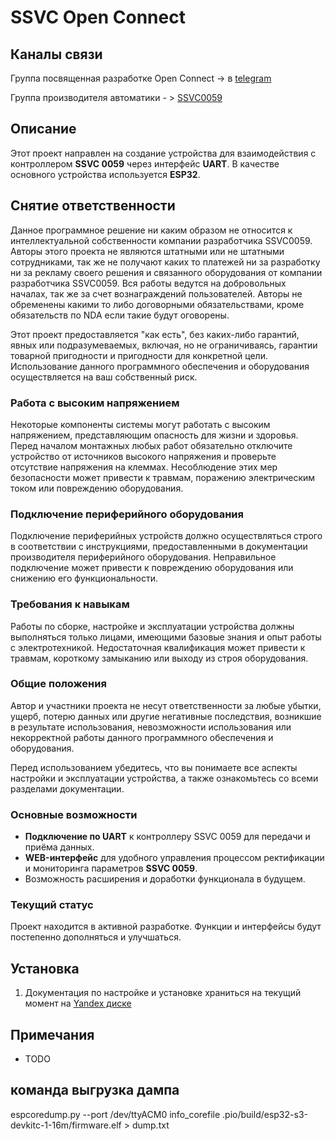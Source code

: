 # SSVC Open Connect

## Каналы связи

Группа посвященная разработке Open Connect -> в [telegram](https://t.me/demoncat_home/3) 

Группа производителя автоматики - > [SSVC0059](https://t.me/ssvc0059_chat)

## Описание

Этот проект направлен на создание устройства для взаимодействия с контроллером **SSVC 0059** через интерфейс **UART**.
В качестве основного устройства используется **ESP32**.

## Снятие ответственности

Данное программное решение ни каким образом не относится к интеллектуальной собственности компании разработчика SSVC0059. Авторы этого проекта не являются штатными или не штатными сотрудниками, так же не получают каких то платежей ни за разработку ни за рекламу своего решения и связанного оборудования от компании разработчика SSVC0059. Вся работы ведутся на добровольных началах, так же за счет вознаграждений пользователей. Авторы не обременены какими то либо договорными обязательствами, кроме обязательств по NDA если такие будут оговорены.

Этот проект предоставляется "как есть", без каких-либо гарантий, явных или подразумеваемых, включая, но не ограничиваясь, гарантии товарной пригодности и пригодности для конкретной цели. Использование данного программного обеспечения и оборудования осуществляется на ваш собственный риск.  

### Работа с высоким напряжением  
Некоторые компоненты системы могут работать с высоким напряжением, представляющим опасность для жизни и здоровья. Перед началом монтажных любых работ обязательно отключите устройство от источников высокого напряжения и проверьте отсутствие напряжения на клеммах. Несоблюдение этих мер безопасности может привести к травмам, поражению электрическим током или повреждению оборудования.

### Подключение периферийного оборудования  
Подключение периферийных устройств должно осуществляться строго в соответствии с инструкциями, предоставленными в документации производителя периферийного оборудования. Неправильное подключение может привести к повреждению оборудования или снижению его функциональности.  

### Требования к навыкам  
Работы по сборке, настройке и эксплуатации устройства должны выполняться только лицами, имеющими базовые знания и опыт работы с электротехникой. Недостаточная квалификация может привести к травмам, короткому замыканию или выходу из строя оборудования.  

### Общие положения  
Автор и участники проекта не несут ответственности за любые убытки, ущерб, потерю данных или другие негативные последствия, возникшие в результате использования, невозможности использования или некорректной работы данного программного обеспечения и оборудования.  

Перед использованием убедитесь, что вы понимаете все аспекты настройки и эксплуатации устройства, а также ознакомьтесь со всеми разделами документации.


### Основные возможности

- **Подключение по UART** к контроллеру SSVC 0059 для передачи и приёма данных.
- **WEB-интерфейс** для удобного управления процессом ректификации и мониторинга параметров **SSVC 0059**.
- Возможность расширения и доработки функционала в будущем.

### Текущий статус

Проект находится в активной разработке. Функции и интерфейсы будут постепенно дополняться и улучшаться.

## Установка

1. Документация по настройке и установке храниться на текущий момент на [Yandex диске](https://disk.yandex.ru/d/oCTET2X-F2TFOw)

## Примечания

- TODO

## команда выгрузка дампа 

espcoredump.py --port /dev/ttyACM0  info_corefile .pio/build/esp32-s3-devkitc-1-16m/firmware.elf > dump.txt
